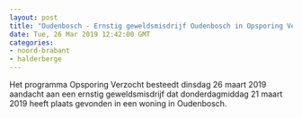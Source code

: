 ```yaml
---
layout: post
title: "Oudenbosch - Ernstig geweldsmisdrijf Oudenbosch in Opsporing Verzocht"
date: Tue, 26 Mar 2019 12:42:00 GMT
categories: 
- noord-brabant 
- halderberge 
---
```


Het programma Opsporing Verzocht besteedt dinsdag 26 maart 2019 aandacht aan een ernstig geweldsmisdrijf dat donderdagmiddag  21 maart 2019 heeft plaats gevonden in een woning in Oudenbosch.
